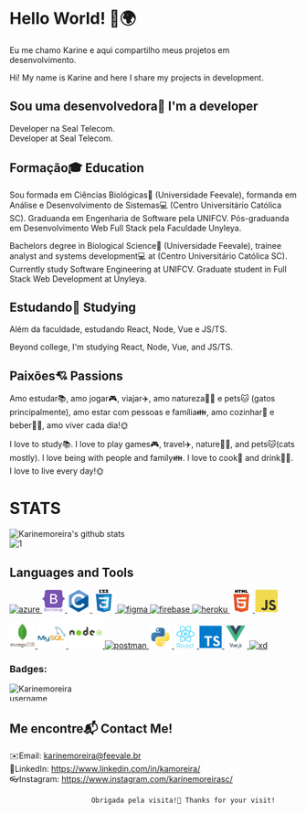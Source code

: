 
# Hello World! 👋🌍
Eu me chamo Karine e aqui compartilho meus projetos em desenvolvimento.                   

Hi! My name is Karine and here I share my projects in development.


## Sou uma desenvolvedora🔮 I'm a developer
Developer na Seal Telecom. <br>
Developer at Seal Telecom.

## Formação🎓 Education
Sou formada em Ciências Biológicas🐳 (Universidade Feevale), formanda em Análise e Desenvolvimento de Sistemas💻 (Centro Universitário Católica SC). Graduanda em Engenharia de Software pela UNIFCV. Pós-graduanda em Desenvolvimento Web Full Stack pela Faculdade Unyleya.

Bachelors degree in Biological Science🐳 (Universidade Feevale), trainee analyst and systems development💻 at (Centro Universitário Católica SC). Currently study Software Engineering at UNIFCV. Graduate student in Full Stack Web Development at Unyleya.

## Estudando📘 Studying
Além da faculdade, estudando React, Node, Vue e JS/TS.

Beyond college, I'm studying React, Node, Vue, and JS/TS.
  
 ## Paixões💘 Passions
Amo estudar📚, amo jogar🎮, viajar✈️, amo natureza🌳🌊 e pets🐱 (gatos principalmente), amo estar com pessoas e família👪, amo cozinhar🍛 e beber🍻🍷, amo viver cada dia!🌞

I love to study📚. I love to play games🎮, travel✈️, nature🌳🌊, and pets🐱(cats mostly). I love being with people and family👪. I love to cook🍛 and drink🍻🍷. I love to live every day!🌞

# STATS

![Karinemoreira's github stats](https://github-readme-stats.vercel.app/api?username=Karinemoreira&show_icons=true&theme=radical)
</br>
![1](https://github-readme-stats.vercel.app/api/top-langs/?username=Karinemoreira&theme=radical)

## Languages and Tools
<p align="left"><a href="https://azure.microsoft.com/en-in/" target="_blank"> <img src="https://www.vectorlogo.zone/logos/microsoft_azure/microsoft_azure-icon.svg" alt="azure" width="40" height="40"/> </a> <a href="https://getbootstrap.com" target="_blank"> <img src="https://raw.githubusercontent.com/devicons/devicon/master/icons/bootstrap/bootstrap-plain-wordmark.svg" alt="bootstrap" width="40" height="40"/> </a> <a href="https://www.cprogramming.com/" target="_blank"> <img src="https://raw.githubusercontent.com/devicons/devicon/master/icons/c/c-original.svg" alt="c" width="40" height="40"/> </a> <a href="https://www.w3schools.com/css/" target="_blank"> <img src="https://raw.githubusercontent.com/devicons/devicon/master/icons/css3/css3-original-wordmark.svg" alt="css3" width="40" height="40"/> </a> <a href="https://www.figma.com/" target="_blank"> <img src="https://www.vectorlogo.zone/logos/figma/figma-icon.svg" alt="figma" width="40" height="40"/> </a> <a href="https://firebase.google.com/" target="_blank"> <img src="https://www.vectorlogo.zone/logos/firebase/firebase-icon.svg" alt="firebase" width="40" height="40"/> </a> <a href="https://heroku.com" target="_blank"> <img src="https://www.vectorlogo.zone/logos/heroku/heroku-icon.svg" alt="heroku" width="40" height="40"/> </a> <a href="https://www.w3.org/html/" target="_blank"> <img src="https://raw.githubusercontent.com/devicons/devicon/master/icons/html5/html5-original-wordmark.svg" alt="html5" width="40" height="40"/> </a> <a href="https://developer.mozilla.org/en-US/docs/Web/JavaScript" target="_blank"> <img src="https://raw.githubusercontent.com/devicons/devicon/master/icons/javascript/javascript-original.svg" alt="javascript" width="40" height="40"/> </a> <a href="https://www.mongodb.com/" target="_blank"> <img src="https://raw.githubusercontent.com/devicons/devicon/master/icons/mongodb/mongodb-original-wordmark.svg" alt="mongodb" width="45" height="45"/> </a> <a href="https://www.mysql.com/" target="_blank"> <img src="https://raw.githubusercontent.com/devicons/devicon/master/icons/mysql/mysql-original-wordmark.svg" alt="mysql" width="50" height="50"/> </a> <a href="https://nodejs.org" target="_blank"> <img src="https://raw.githubusercontent.com/devicons/devicon/master/icons/nodejs/nodejs-original-wordmark.svg" alt="nodejs" width="60" height="60"/> </a> <a href="https://postman.com" target="_blank"> <img src="https://www.vectorlogo.zone/logos/getpostman/getpostman-icon.svg" alt="postman" width="40" height="40"/> </a> <a href="https://www.python.org" target="_blank"> <img src="https://raw.githubusercontent.com/devicons/devicon/master/icons/python/python-original.svg" alt="python" width="40" height="40"/> </a> <a href="https://reactjs.org/" target="_blank"> <img src="https://raw.githubusercontent.com/devicons/devicon/master/icons/react/react-original-wordmark.svg" alt="react" width="40" height="40"/> </a> <a href="https://www.typescriptlang.org/" target="_blank"> <img src="https://raw.githubusercontent.com/devicons/devicon/master/icons/typescript/typescript-original.svg" alt="typescript" width="40" height="40"/> </a> <a href="https://vuejs.org/" target="_blank"> <img src="https://raw.githubusercontent.com/devicons/devicon/master/icons/vuejs/vuejs-original-wordmark.svg" alt="vuejs" width="40" height="40"/> </a> <a href="https://www.adobe.com/products/xd.html" target="_blank"> <img src="https://cdn.worldvectorlogo.com/logos/adobe-xd.svg" alt="xd" width="40" height="40"/> </a> </p>

<h3 align="left">Badges:</h3>
<p><a href="https://www.buymeacoffee.com/Karinemoreira username"> <img align="left" src="https://cdn.buymeacoffee.com/buttons/v2/default-yellow.png" height="30" width="110" alt="Karinemoreira username" /></a></p><br><br>



## Me encontre📬 Contact Me!
✉️Email: karinemoreira@feevale.br<br>
💼LinkedIn: https://www.linkedin.com/in/kamoreira/<br>
👓Instagram: https://www.instagram.com/karinemoreirasc/<br>

                        Obrigada pela visita!🙋 Thanks for your visit!
